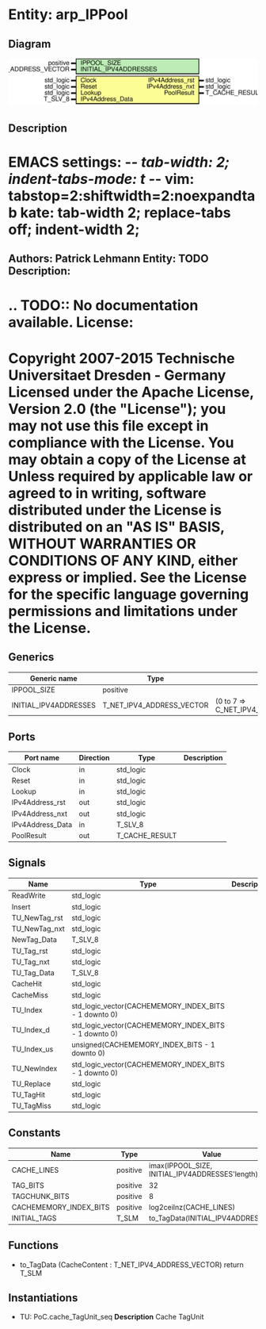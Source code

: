 # Entity: arp_IPPool
## Diagram
![Diagram](arp_IPPool.svg "Diagram")
## Description
EMACS settings: -*-  tab-width: 2; indent-tabs-mode: t -*-
vim: tabstop=2:shiftwidth=2:noexpandtab
kate: tab-width 2; replace-tabs off; indent-width 2;
=============================================================================
Authors:				 	Patrick Lehmann
Entity:				 	TODO
Description:
-------------------------------------
.. TODO:: No documentation available.
License:
=============================================================================
Copyright 2007-2015 Technische Universitaet Dresden - Germany
Licensed under the Apache License, Version 2.0 (the "License");
you may not use this file except in compliance with the License.
You may obtain a copy of the License at
Unless required by applicable law or agreed to in writing, software
distributed under the License is distributed on an "AS IS" BASIS,
WITHOUT WARRANTIES OR CONDITIONS OF ANY KIND, either express or implied.
See the License for the specific language governing permissions and
limitations under the License.
=============================================================================
## Generics
| Generic name          | Type                      | Value                                | Description |
| --------------------- | ------------------------- | ------------------------------------ | ----------- |
| IPPOOL_SIZE           | positive                  |                                      |             |
| INITIAL_IPV4ADDRESSES | T_NET_IPV4_ADDRESS_VECTOR | (0 to 7 => C_NET_IPV4_ADDRESS_EMPTY) |             |
## Ports
| Port name        | Direction | Type           | Description |
| ---------------- | --------- | -------------- | ----------- |
| Clock            | in        | std_logic      |             |
| Reset            | in        | std_logic      |             |
| Lookup           | in        | std_logic      |             |
| IPv4Address_rst  | out       | std_logic      |             |
| IPv4Address_nxt  | out       | std_logic      |             |
| IPv4Address_Data | in        | T_SLV_8        |             |
| PoolResult       | out       | T_CACHE_RESULT |             |
## Signals
| Name          | Type                                                  | Description |
| ------------- | ----------------------------------------------------- | ----------- |
| ReadWrite     | std_logic                                             |             |
| Insert        | std_logic                                             |             |
| TU_NewTag_rst | std_logic                                             |             |
| TU_NewTag_nxt | std_logic                                             |             |
| NewTag_Data   | T_SLV_8                                               |             |
| TU_Tag_rst    | std_logic                                             |             |
| TU_Tag_nxt    | std_logic                                             |             |
| TU_Tag_Data   | T_SLV_8                                               |             |
| CacheHit      | std_logic                                             |             |
| CacheMiss     | std_logic                                             |             |
| TU_Index      | std_logic_vector(CACHEMEMORY_INDEX_BITS - 1 downto 0) |             |
| TU_Index_d    | std_logic_vector(CACHEMEMORY_INDEX_BITS - 1 downto 0) |             |
| TU_Index_us   | unsigned(CACHEMEMORY_INDEX_BITS - 1 downto 0)         |             |
| TU_NewIndex   | std_logic_vector(CACHEMEMORY_INDEX_BITS - 1 downto 0) |             |
| TU_Replace    | std_logic                                             |             |
| TU_TagHit     | std_logic                                             |             |
| TU_TagMiss    | std_logic                                             |             |
## Constants
| Name                   | Type     | Value                                            | Description |
| ---------------------- | -------- | ------------------------------------------------ | ----------- |
| CACHE_LINES            | positive |  imax(IPPOOL_SIZE, INITIAL_IPV4ADDRESSES'length) |             |
| TAG_BITS               | positive |  32                                              |             |
| TAGCHUNK_BITS          | positive |  8                                               |             |
| CACHEMEMORY_INDEX_BITS | positive |  log2ceilnz(CACHE_LINES)                         |             |
| INITIAL_TAGS           | T_SLM    |  to_TagData(INITIAL_IPV4ADDRESSES)               |             |
## Functions
- to_TagData <font id="function_arguments">(CacheContent : T_NET_IPV4_ADDRESS_VECTOR)</font> <font id="function_return">return T_SLM</font>
## Instantiations
- TU: PoC.cache_TagUnit_seq
**Description**
Cache TagUnit

